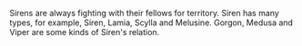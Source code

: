 Sirens are always fighting with their fellows for territory.
Siren has many types, for example, Siren, Lamia, Scylla and Melusine.
Gorgon, Medusa and Viper are some kinds of Siren's relation.